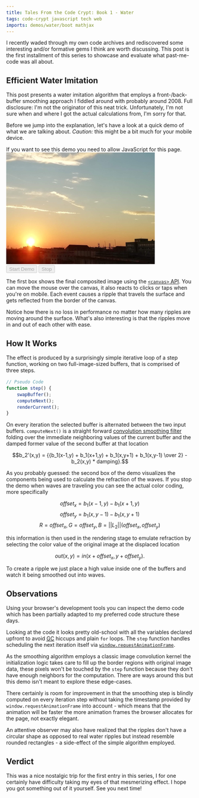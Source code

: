 ```yaml
---
title: Tales From the Code Crypt: Book 1 - Water
tags: code-crypt javascript tech web
imports: demos/water/boot mathjax
---
```


I recently waded through my own code archives and rediscovered some interesting and/or formative gems I think are worth discussing. This post is the first installment of this series to showcase and evaluate what past-me-code was all about.


## Efficient Water Imitation

This post presents a water imitation algorithm that employs a front-/back-buffer smoothing approach I fiddled around with probably around 2008. Full disclosure: I'm not the originator of this neat trick. Unfortunately, I'm not sure when and where I got the actual calculations from, I'm sorry for that.

Before we jump into the explanation, let's have a look at a quick demo of what we are talking about. *Caution:* this might be a bit much for your mobile device.

<div class="code-demo water">
  <noscript>
    If you want to see this demo you need to allow JavaScript for this page.
  </noscript>
  <div class="code-demo__content code-demo__content--hidden">
    <canvas class="water__pool" width="400" height="300">
      <img src="/img/water_bg.png" width="400" height="300">
    </canvas>
    <canvas class="water__buffer" width="400" height="300"></canvas>
  </div>
  <div class="code-demo__toolbar">
    <button class="btn" data-trigger="water.start" disabled>Start Demo</button>
    <button class="btn" data-trigger="water.stop" disabled>Stop</button>
  </div>
</div>

The first box shows the final composited image using the [`<canvas>` API][canvas]. You can move the mouse over the canvas, it also reacts to clicks or taps when you're on mobile. Each event causes a ripple that travels the surface and gets reflected from the border of the canvas.

Notice how there is no loss in performance no matter how many ripples are moving around the surface. What's also interesting is that the ripples move in and out of each other with ease. 


## How It Works

The effect is produced by a surprisingly simple iterative loop of a step function, working on two full-image-sized buffers, that is comprised of three steps.

```javascript
// Pseudo Code
function step() {
    swapBuffer();
    computeNext();
    renderCurrent();
}
```

On every iteration the selected buffer is alternated between the two input buffers. `computeNext()` is a straight forward [convolution smoothing filter][kernel] folding over the immediate neighboring values of the current buffer and the damped former value of the second buffer at that location

$$b_2'(x,y) = {{b_1(x-1,y) + b_1(x+1,y) + b_1(x,y+1) + b_1(x,y-1) \over 2} - b_2(x,y) * damping}.$$

As you probably guessed: the second box of the demo visualizes the components being used to calculate the refraction of the waves. If you stop the demo when waves are traveling you can see the actual color coding, more specifically

$$offset_x=b_1(x-1,y) - b_1(x+1,y)$$
$$offset_y=b_1(x,y-1) - b_1(x,y+1)$$
$$R=offset_x,G=offset_y,B=||L_2||(offset_x,offset_y)$$

this information is then used in the rendering stage to emulate refraction by selecting the color value of the original image at the displaced location

$$out(x,y)={in(x+offset_x,y+offset_y)}.$$

To create a ripple we just place a high value inside one of the buffers and watch it being smoothed out into waves.


## Observations

Using your browser's development tools you can inspect the demo code which has been partially adapted to my preferred code structure these days.

Looking at the code it looks pretty old-school with all the variables declared upfront to avoid [<abbr title="Garbage Collection">GC</abbr>][gc] hiccups and plain `for` loops. The `step` function handles scheduling the next iteration itself via [`window.requestAnimationFrame`][requestAnimationFrame].

As the smoothing algorithm employs a classic image convolution kernel the initialization logic takes care to fill up the border regions with original image data, these pixels won't be touched by the `step` function because they don't have enough neighbors for the computation. There are ways around this but this demo isn't meant to explore these edge-cases.

There certainly is room for improvement in that the smoothing step is blindly computed on every iteration step without taking the timestamp provided by `window.requestAnimationFrame` into account - which means that the animation will be faster the more animation frames the browser allocates for the page, not exactly elegant.

An attentive observer may also have realized that the ripples don't have a circular shape as opposed to real water ripples but instead resemble rounded rectangles - a side-effect of the simple algorithm employed.

## Verdict

This was a nice nostalgic trip for the first entry in this series, I for one certainly have difficulty taking my eyes of that mesmerizing effect. I hope you got something out of it yourself. See you next time!



[canvas]: https://developer.mozilla.org/en-US/docs/Web/API/Canvas_API
[gc]: https://en.wikipedia.org/wiki/Garbage_collection_(computer_science)
[kernel]: https://en.wikipedia.org/wiki/Kernel_(image_processing)
[requestAnimationFrame]: https://developer.mozilla.org/en-US/docs/Web/API/window/requestAnimationFrame

